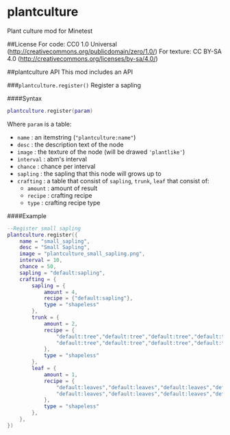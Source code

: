plantculture
============

Plant culture mod for Minetest

##License
For code: CC0 1.0 Universal (http://creativecommons.org/publicdomain/zero/1.0/)
For texture: CC BY-SA 4.0 (http://creativecommons.org/licenses/by-sa/4.0/)

##plantculture API
This mod includes an API

###```plantculture.register()```
Register a sapling

####Syntax
```lua
plantculture.register(param)
```
Where ```param``` is a table:
- ```name``` : an itemstring (```"plantculture:name"```)
- ```desc``` : the description text of the node
- ```image``` : the texture of the node (will be drawed ```'plantlike'```)
- ```interval``` : abm's interval
- ```chance``` : chance per interval
- ```sapling``` : the sapling that this node will grows up to
- ```crafting``` : a table that consist of ```sapling```, ```trunk```, ```leaf``` that consist of:
  - ```amount``` : amount of result
  - ```recipe``` : crafting recipe
  - ```type``` : crafting recipe type
  
####Example
```lua
--Register small sapling
plantculture.register({
	name = "small_sapling",
	desc = "Small Sapling",
	image = "plantculture_small_sapling.png",
	interval = 10,
	chance = 50,
	sapling = "default:sapling",
	crafting = {
		sapling = {
			amount = 4,
			recipe = {"default:sapling"},
			type = "shapeless"
		},
		trunk = {
			amount = 2,
			recipe = {
				"default:tree","default:tree","default:tree","default:tree",
				"default:tree","default:tree","default:tree","default:tree"
			},
			type = "shapeless"
		},
		leaf = {
			amount = 1,
			recipe = {
				"default:leaves","default:leaves","default:leaves","default:leaves",
				"default:leaves","default:leaves","default:leaves","default:leaves"
			},
			type = "shapeless"
		},
	},
})
```